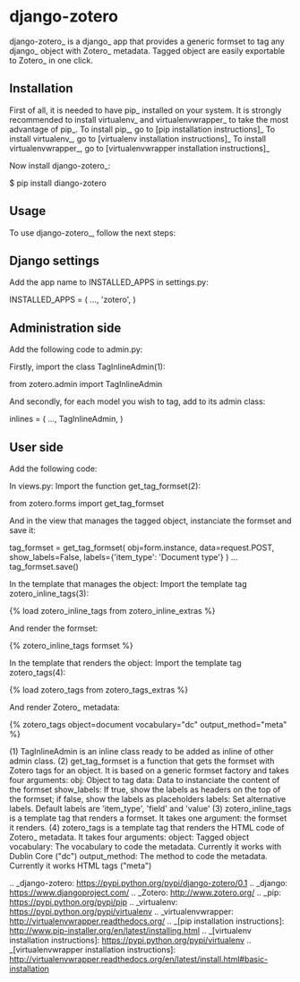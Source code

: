django-zotero
=============
django-zotero_ is a django_ app that provides a generic formset to tag any django_ object with Zotero_ metadata. Tagged object are easily exportable to Zotero_ in one click.


Installation
------------
First of all, it is needed to have pip_ installed on your system. It is strongly recommended to install virtualenv_ and virtualenvwrapper_ to take the most advantage of pip_.
To install pip_, go to [pip installation instructions]_
To install virtualenv_, go to [virtualenv installation instructions]_
To install virtualenvwrapper_, go to [virtualenvwrapper installation instructions]_

Now install django-zotero_:

  $ pip install diango-zotero


Usage
-----
To use django-zotero_, follow the next steps:

## Django settings
Add the app name to INSTALLED_APPS in settings.py:

  INSTALLED_APPS = (
      ...,
      'zotero',
  )

## Administration side
Add the following code to admin.py:

Firstly, import the class TagInlineAdmin(1):

  from zotero.admin import TagInlineAdmin

And secondly, for each model you wish to tag, add to its admin class:

  inlines = (
    ...,
    TagInlineAdmin,
  )

## User side
Add the following code:

In views.py:
Import the function get_tag_formset(2):

  from zotero.forms import get_tag_formset

And in the view that manages the tagged object, instanciate the formset and save it:

  tag_formset = get_tag_formset(
      obj=form.instance,
      data=request.POST,
      show_labels=False,
      labels={'item_type': 'Document type'}
  )
  ...
  tag_formset.save()

In the template that manages the object:
Import the template tag zotero_inline_tags(3):

  {% load zotero_inline_tags from zotero_inline_extras %}

And render the formset:

  {% zotero_inline_tags formset %}

In the template that renders the object:
Import the template tag zotero_tags(4):

  {% load zotero_tags from zotero_tags_extras %}

And render Zotero_ metadata:

  {% zotero_tags
      object=document
      vocabulary="dc"
      output_method="meta" %}

(1) TagInlineAdmin is an inline class ready to be added as inline of other admin class.
(2) get_tag_formset is a function that gets the formset with Zotero tags for an object. It is based on a generic formset factory and takes four arguments:
obj: Object to tag
data: Data to instanciate the content of the formset
show_labels: If true, show the labels as headers on the top of the formset; if false, show the labels as placeholders
labels: Set alternative labels. Default labels are 'item_type', 'field' and 'value'
(3) zotero_inline_tags is a template tag that renders a formset. It takes one argument:
the formset it renders.
(4) zotero_tags is a template tag that renders the HTML code of Zotero_ metadata. It takes four arguments:
object: Tagged object
vocabulary: The vocabulary to code the metadata. Currently it works with Dublin Core ("dc")
output_method: The method to code the metadata. Currently it works HTML <meta> tags ("meta")

.. _django-zotero: https://pypi.python.org/pypi/django-zotero/0.1
.. _django: https://www.djangoproject.com/
.. _Zotero: http://www.zotero.org/
.. _pip: https://pypi.python.org/pypi/pip
.. _virtualenv: https://pypi.python.org/pypi/virtualenv
.. _virtualenvwrapper: http://virtualenvwrapper.readthedocs.org/
.. _[pip installation instructions]: http://www.pip-installer.org/en/latest/installing.html
.. _[virtualenv installation instructions]: https://pypi.python.org/pypi/virtualenv
.. _[virtualenvwrapper installation instructions]: http://virtualenvwrapper.readthedocs.org/en/latest/install.html#basic-installation
